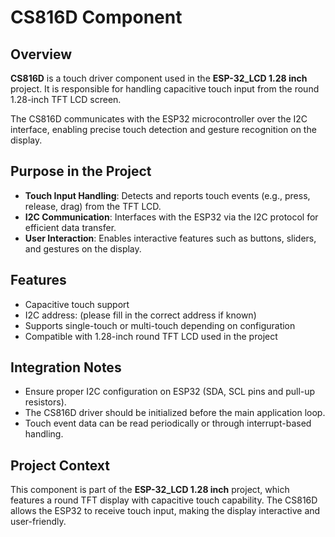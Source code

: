 # CS816D Component

## Overview

**CS816D** is a touch driver component used in the **ESP-32_LCD 1.28 inch** project. It is responsible for handling capacitive touch input from the round 1.28-inch TFT LCD screen.

The CS816D communicates with the ESP32 microcontroller over the I2C interface, enabling precise touch detection and gesture recognition on the display.

## Purpose in the Project

- **Touch Input Handling**: Detects and reports touch events (e.g., press, release, drag) from the TFT LCD.
- **I2C Communication**: Interfaces with the ESP32 via the I2C protocol for efficient data transfer.
- **User Interaction**: Enables interactive features such as buttons, sliders, and gestures on the display.

## Features

- Capacitive touch support
- I2C address: (please fill in the correct address if known)
- Supports single-touch or multi-touch depending on configuration
- Compatible with 1.28-inch round TFT LCD used in the project

## Integration Notes

- Ensure proper I2C configuration on ESP32 (SDA, SCL pins and pull-up resistors).
- The CS816D driver should be initialized before the main application loop.
- Touch event data can be read periodically or through interrupt-based handling.

## Project Context

This component is part of the **ESP-32_LCD 1.28 inch** project, which features a round TFT display with capacitive touch capability. The CS816D allows the ESP32 to receive touch input, making the display interactive and user-friendly.

